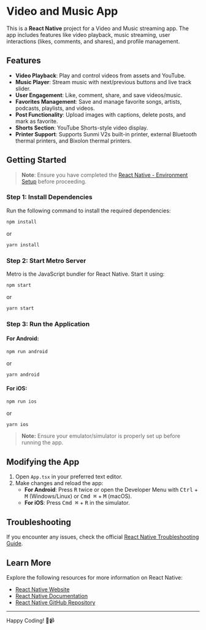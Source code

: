 # Video and Music App

This is a **React Native** project for a Video and Music streaming app. The app includes features like video playback, music streaming, user interactions (likes, comments, and shares), and profile management.

## Features

- **Video Playback**: Play and control videos from assets and YouTube.
- **Music Player**: Stream music with next/previous buttons and live track slider.
- **User Engagement**: Like, comment, share, and save videos/music.
- **Favorites Management**: Save and manage favorite songs, artists, podcasts, playlists, and videos.
- **Post Functionality**: Upload images with captions, delete posts, and mark as favorite.
- **Shorts Section**: YouTube Shorts-style video display.
- **Printer Support**: Supports Sunmi V2s built-in printer, external Bluetooth thermal printers, and Bixolon thermal printers.

## Getting Started

> **Note**: Ensure you have completed the [React Native - Environment Setup](https://reactnative.dev/docs/environment-setup) before proceeding.

### Step 1: Install Dependencies

Run the following command to install the required dependencies:

```bash
npm install
```

or

```bash
yarn install
```

### Step 2: Start Metro Server

Metro is the JavaScript bundler for React Native. Start it using:

```bash
npm start
```

or

```bash
yarn start
```

### Step 3: Run the Application

#### For Android:

```bash
npm run android
```

or

```bash
yarn android
```

#### For iOS:

```bash
npm run ios
```

or

```bash
yarn ios
```

> **Note:** Ensure your emulator/simulator is properly set up before running the app.

## Modifying the App

1. Open `App.tsx` in your preferred text editor.
2. Make changes and reload the app:
   - **For Android**: Press <kbd>R</kbd> twice or open the Developer Menu with <kbd>Ctrl</kbd> + <kbd>M</kbd> (Windows/Linux) or <kbd>Cmd ⌘</kbd> + <kbd>M</kbd> (macOS).
   - **For iOS**: Press <kbd>Cmd ⌘</kbd> + <kbd>R</kbd> in the simulator.

## Troubleshooting

If you encounter any issues, check the official [React Native Troubleshooting Guide](https://reactnative.dev/docs/troubleshooting).

## Learn More

Explore the following resources for more information on React Native:

- [React Native Website](https://reactnative.dev)
- [React Native Documentation](https://reactnative.dev/docs/getting-started)
- [React Native GitHub Repository](https://github.com/facebook/react-native)

---

Happy Coding! 🎵📹

